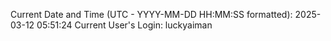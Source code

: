 Current Date and Time (UTC - YYYY-MM-DD HH:MM:SS formatted): 2025-03-12 05:51:24
Current User's Login: luckyaiman
